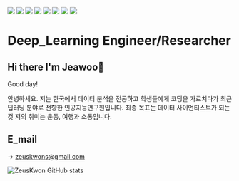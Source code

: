 <img src="https://img.shields.io/badge/Google Colab-F9AB00?style=flat-square&logo=Google-Colab&logoColor=white"/> <img src="https://img.shields.io/badge/Python-3776AB?style=flat-square&logo=Python&logoColor=white"/>  <img src="https://img.shields.io/badge/pandas-150458?style=flat-square&logo=pandas&logoColor=white"/>  <img src="https://img.shields.io/badge/Jupyter-F37626?style=flat-square&logo=Jupyter&logoColor=white"/>  <img src="https://img.shields.io/badge/R Studio-276DC3?style=flat-square&logo=R&logoColor=white"/>  <img src="https://img.shields.io/badge/MySQL-4479A1?style=flat-square&logo=MySQL&logoColor=white"/>  <img src="https://img.shields.io/badge/Oracle-F80000?style=flat-square&logo=Oracle&logoColor=white"/> <img src="https://img.shields.io/badge/TensorFlow-FF6F00?style=flat-square&logo=TensorFlow&logoColor=white"/> 

# Deep_Learning Engineer/Researcher
## Hi there I'm Jeawoo👋
Good day!

안녕하세요.
저는 한국에서 데이터 분석을 전공하고 학생들에게 코딩을 가르치다가 최근 딥러닝 분야로 전향한 인공지능연구원입니다.
최종 목표는 데이터 사이언티스트가 되는것 
저의 취미는 운동, 여행과 소통입니다.  

## E_mail
-> zeuskwons@gmail.com

![ZeusKwon GitHub stats](https://github-readme-stats.vercel.app/api?username=ZeusKwon&show_icons=true&theme=radical)

 
